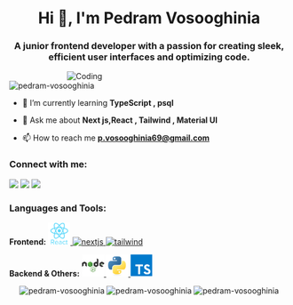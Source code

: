 <h1 align="center">Hi 👋, I'm Pedram Vosooghinia</h1>
<h3 align="center">A junior frontend developer with a passion for creating sleek, efficient user interfaces and optimizing code.</h3>
<img align="right" alt="Coding" width="400" src="https://media1.giphy.com/media/qgQUggAC3Pfv687qPC/giphy.gif?cid=ecf05e4752nwy9in28lhdkgp4usqbmtc62orr3bwhzf85468&rid=giphy.gif&ct=g">
<p align="left"> 
<img src="https://komarev.com/ghpvc/?username=pedram-vosooghinia&label=Profile%20views&color=0e75b6&style=flat" alt="pedram-vosooghinia" /> </p>

- 🌱 I’m currently learning **TypeScript , psql**

- 💬 Ask me about **Next js,React , Tailwind , Material UI**

- 📫 How to reach me **p.vosooghinia69@gmail.com**

<h3 align="left">Connect with me:</h3>
<p align="center">
 
  <a href="https://t.me/@Vosooooooghi"><img
      src="https://img.shields.io/badge/-Telegram-2CA5E0?style=for-the-badge&labelColor=f4f4f4&logo=telegram&logoColor=D14836&link=https://t.me/Vosooooooghi/"></a>
      <a href="mailto:p.vosooghinia69@gmail.com"><img src="https://img.shields.io/badge/-Gmail-D14836?style=for-the-badge&labelColor=f4f4f4&logo=gmail&logoColor=D14836"></a>
  <a href="https://https://www.linkedin.com/in/pedram-vosooghinia-1b2418a0/"><img
      src="https://img.shields.io/badge/LinkedIn-0077B5?style=for-the-badge&labelColor=f4f4f4&logo=linkedin&logoColor=0077B5&link=https://www.linkedin.com/in/erfan-malakouti/"></a>


<h3 align="left">Languages and Tools:</h3>
<p align="left">
   <strong>Frontend:</strong>
   <a href="https://reactjs.org/" target="_blank" rel="noreferrer">
     <img src="https://raw.githubusercontent.com/devicons/devicon/master/icons/react/react-original-wordmark.svg" alt="react" width="40" height="40"/>
   </a>
   <a href="https://nextjs.org/" target="_blank" rel="noreferrer">
     <img src="https://cdn.worldvectorlogo.com/logos/nextjs-2.svg" alt="nextjs" width="40" height="40"/>
   </a>
   <a href="https://tailwindcss.com/" target="_blank" rel="noreferrer">
     <img src="https://www.vectorlogo.zone/logos/tailwindcss/tailwindcss-icon.svg" alt="tailwind" width="40" height="40"/>
   </a>

   <strong>Backend & Others:</strong>
   <a href="https://nodejs.org" target="_blank" rel="noreferrer">
     <img src="https://raw.githubusercontent.com/devicons/devicon/master/icons/nodejs/nodejs-original-wordmark.svg" alt="nodejs" width="40" height="40"/>
   </a>
   <a href="https://www.python.org" target="_blank" rel="noreferrer"> 
     <img src="https://raw.githubusercontent.com/devicons/devicon/master/icons/python/python-original.svg" alt="python" width="40" height="40"/>
   </a>
   <a href="https://www.typescriptlang.org/" target="_blank" rel="noreferrer"> 
     <img src="https://raw.githubusercontent.com/devicons/devicon/master/icons/typescript/typescript-original.svg" alt="typescript" width="40" height="40"/>
   </a>
</p>

 <p align="center">
  <img src="https://github-readme-stats.vercel.app/api/top-langs?username=pedram-vosooghinia&show_icons=true&locale=en&layout=compact" alt="pedram-vosooghinia" />
  <img src="https://github-readme-stats.vercel.app/api?username=pedram-vosooghinia&show_icons=true&locale=en" alt="pedram-vosooghinia" />
  <img src="https://github-readme-streak-stats.herokuapp.com/?user=pedram-vosooghinia" alt="pedram-vosooghinia" />
</p>

